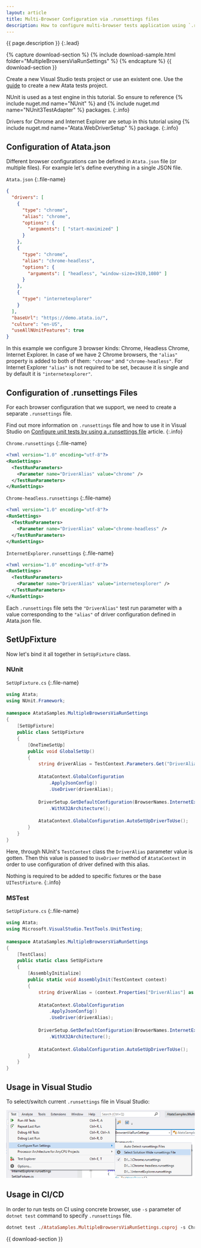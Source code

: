 ```yaml
---
layout: article
title: Multi-Browser Configuration via .runsettings files
description: How to configure multi-browser tests application using `.runsettings` files.
---
```


{{ page.description }}
{:.lead}

{% capture download-section %}
{% include download-sample.html folder="MultipleBrowsersViaRunSettings" %}
{% endcapture %}
{{ download-section }}

Create a new Visual Studio tests project or use an existent one.
Use the [guide](/getting-started/#installation) to create a new Atata tests project.

NUnit is used as a test engine in this tutorial.
So ensure to reference {% include nuget.md name="NUnit" %} and {% include nuget.md name="NUnit3TestAdapter" %} packages.
{:.info}

Drivers for Chrome and Internet Explorer are setup in this tutorial
using {% include nuget.md name="Atata.WebDriverSetup" %} package.
{:.info}

## Configuration of Atata.json

Different browser configurations can be defined in `Atata.json` file (or multiple files).
For example let's define everything in a single JSON file.

`Atata.json`
{:.file-name}

```json
{
  "drivers": [
    {
      "type": "chrome",
      "alias": "chrome",
      "options": {
        "arguments": [ "start-maximized" ]
      }
    },
    {
      "type": "chrome",
      "alias": "chrome-headless",
      "options": {
        "arguments": [ "headless", "window-size=1920,1080" ]
      }
    },
    {
      "type": "internetexplorer"
    }
  ],
  "baseUrl": "https://demo.atata.io/",
  "culture": "en-US",
  "useAllNUnitFeatures": true
}
```

In this example we configure 3 browser kinds: Chrome, Headless Chrome, Internet Explorer.
In case of we have 2 Chrome browsers, the `"alias"` property is added to both of them: `"chrome"` and `"chrome-headless"`.
For Internet Explorer `"alias"` is not required to be set, because it is single and by default it is `"internetexplorer"`.

## Configuration of .runsettings Files

For each browser configuration that we support, we need to create a separate `.runsettings` file.

Find out more information on `.runsettings` file and how to use it in Visual Studio on
[Configure unit tests by using a .runsettings file](https://docs.microsoft.com/en-us/visualstudio/test/configure-unit-tests-by-using-a-dot-runsettings-file?view=vs-2019) article.
{:.info}

`Chrome.runsettings`
{:.file-name}

```xml
<?xml version="1.0" encoding="utf-8"?>
<RunSettings>
  <TestRunParameters>
    <Parameter name="DriverAlias" value="chrome" />
  </TestRunParameters>
</RunSettings>
```

`Chrome-headless.runsettings`
{:.file-name}

```xml
<?xml version="1.0" encoding="utf-8"?>
<RunSettings>
  <TestRunParameters>
    <Parameter name="DriverAlias" value="chrome-headless" />
  </TestRunParameters>
</RunSettings>
```

`InternetExplorer.runsettings`
{:.file-name}

```xml
<?xml version="1.0" encoding="utf-8"?>
<RunSettings>
  <TestRunParameters>
    <Parameter name="DriverAlias" value="internetexplorer" />
  </TestRunParameters>
</RunSettings>
```

Each `.runsettings` file sets the `"DriverAlias"` test run parameter with a value
corresponding to the `"alias"` of driver configuration defined in Atata.json file.

## SetUpFixture

Now let's bind it all together in `SetUpFixture` class.

### NUnit

`SetUpFixture.cs`
{:.file-name}

```cs
using Atata;
using NUnit.Framework;

namespace AtataSamples.MultipleBrowsersViaRunSettings
{
    [SetUpFixture]
    public class SetUpFixture
    {
        [OneTimeSetUp]
        public void GlobalSetUp()
        {
            string driverAlias = TestContext.Parameters.Get("DriverAlias", DriverAliases.Chrome);

            AtataContext.GlobalConfiguration
                .ApplyJsonConfig()
                .UseDriver(driverAlias);

            DriverSetup.GetDefaultConfiguration(BrowserNames.InternetExplorer)
                .WithX32Architecture();

            AtataContext.GlobalConfiguration.AutoSetUpDriverToUse();
        }
    }
}
```

Here, through NUnit's `TestContext` class the `DriverAlias` parameter value is gotten.
Then this value is passed to `UseDriver` method of `AtataContext` in order to use configuration of driver defined with this alias.

Nothing is required to be added to specific fixtures or the base `UITestFixture`.
{:.info}

### MSTest

`SetUpFixture.cs`
{:.file-name}

```cs
using Atata;
using Microsoft.VisualStudio.TestTools.UnitTesting;

namespace AtataSamples.MultipleBrowsersViaRunSettings
{
    [TestClass]
    public static class SetUpFixture
    {
        [AssemblyInitialize]
        public static void AssemblyInit(TestContext context)
        {
            string driverAlias = (context.Properties["DriverAlias"] as string) ?? DriverAliases.Chrome;

            AtataContext.GlobalConfiguration
                .ApplyJsonConfig()
                .UseDriver(driverAlias);

            DriverSetup.GetDefaultConfiguration(BrowserNames.InternetExplorer)
                .WithX32Architecture();

            AtataContext.GlobalConfiguration.AutoSetUpDriverToUse();
        }
    }
}
```

## Usage in Visual Studio

To select/switch current `.runsettings` file in Visual Studio:

![Visual Studio: Select .runsettings file](visual-studio-select-runsettings-file.png)

## Usage in CI/CD

In order to run tests on CI using concrete browser, use `-s` parameter of `dotnet test` command to specify `.runsettings` file.

```ps
dotnet test ./AtataSamples.MultipleBrowsersViaRunSettings.csproj -s Chrome-headless.runsettings
```

{{ download-section }}